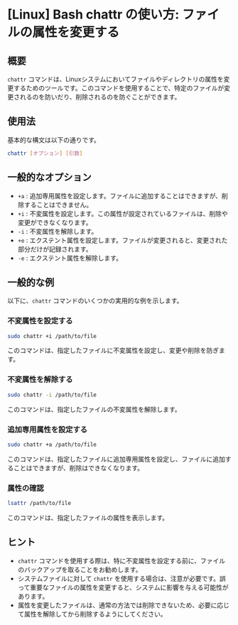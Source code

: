 # [Linux] Bash chattr の使い方: ファイルの属性を変更する

## 概要
`chattr` コマンドは、Linuxシステムにおいてファイルやディレクトリの属性を変更するためのツールです。このコマンドを使用することで、特定のファイルが変更されるのを防いだり、削除されるのを防ぐことができます。

## 使用法
基本的な構文は以下の通りです。

```bash
chattr [オプション] [引数]
```

## 一般的なオプション
- `+a` : 追加専用属性を設定します。ファイルに追加することはできますが、削除することはできません。
- `+i` : 不変属性を設定します。この属性が設定されているファイルは、削除や変更ができなくなります。
- `-i` : 不変属性を解除します。
- `+e` : エクステント属性を設定します。ファイルが変更されると、変更された部分だけが記録されます。
- `-e` : エクステント属性を解除します。

## 一般的な例
以下に、`chattr` コマンドのいくつかの実用的な例を示します。

### 不変属性を設定する
```bash
sudo chattr +i /path/to/file
```
このコマンドは、指定したファイルに不変属性を設定し、変更や削除を防ぎます。

### 不変属性を解除する
```bash
sudo chattr -i /path/to/file
```
このコマンドは、指定したファイルの不変属性を解除します。

### 追加専用属性を設定する
```bash
sudo chattr +a /path/to/file
```
このコマンドは、指定したファイルに追加専用属性を設定し、ファイルに追加することはできますが、削除はできなくなります。

### 属性の確認
```bash
lsattr /path/to/file
```
このコマンドは、指定したファイルの属性を表示します。

## ヒント
- `chattr` コマンドを使用する際は、特に不変属性を設定する前に、ファイルのバックアップを取ることをお勧めします。
- システムファイルに対して `chattr` を使用する場合は、注意が必要です。誤って重要なファイルの属性を変更すると、システムに影響を与える可能性があります。
- 属性を変更したファイルは、通常の方法では削除できないため、必要に応じて属性を解除してから削除するようにしてください。